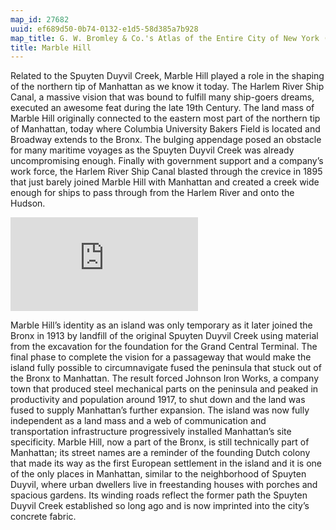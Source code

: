 ```yaml
---
map_id: 27682
uuid: ef689d50-0b74-0132-e1d5-58d385a7b928
map_title: G. W. Bromley & Co.'s Atlas of the Entire City of New York (1879)
title: Marble Hill
---
```

Related to the Spuyten Duyvil Creek, Marble Hill played a role in the shaping of the northern tip of Manhattan as we know it today. The Harlem River Ship Canal, a massive vision that was bound to fulfill many ship-goers dreams, executed an awesome feat during the late 19th Century. The land mass of Marble Hill originally connected to the eastern most part of the northern tip of Manhattan, today where Columbia University Bakers Field is located and Broadway extends to the Bronx. The bulging appendage posed an obstacle for many maritime voyages as the Spuyten Duyvil Creek was already uncompromising enough. Finally with government support and a company’s work force, the Harlem River Ship Canal blasted through the crevice in 1895 that just barely joined Marble Hill with Manhattan and created a creek wide enough for ships to pass through from the Harlem River and onto the Hudson.

![](https://images.nypl.org/index.php?id=804961&t=w)

Marble Hill’s identity as an island was only temporary as it later joined the Bronx in 1913 by landfill of the original Spuyten Duyvil Creek using material from the excavation for the foundation for the Grand Central Terminal. The final phase to complete the vision for a passageway that would make the island fully possible to circumnavigate fused the peninsula that stuck out of the Bronx to Manhattan. The result forced Johnson Iron Works, a company town that produced steel mechanical parts on the peninsula and peaked in productivity and population around 1917, to shut down and the land was fused to supply Manhattan’s further expansion. The island was now fully independent as a land mass and a web of communication and transportation infrastructure progressively installed Manhattan’s site specificity. Marble Hill, now a part of the Bronx, is still technically part of Manhattan; its street names are a reminder of the founding Dutch colony that made its way as the first European settlement in the island and it is one of the only places in Manhattan, similar to the neighborhood of Spuyten Duyvil, where urban dwellers live in freestanding houses with porches and spacious gardens. Its winding roads reflect the former path the Spuyten Duyvil Creek established so long ago and is now imprinted into the city’s concrete fabric.
